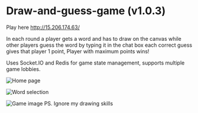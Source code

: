 # Draw-and-guess-game (v1.0.3)
Play here http://15.206.174.63/

In each round a player gets a word and has to draw on the canvas while other players guess the word by typing it in the chat box each correct guess gives that player 1 point, Player with maximum points wins!

Uses Socket.IO and Redis for game state management, supports multiple game lobbies.

![Home page](https://project-bucket-be.s3.ap-south-1.amazonaws.com/Screenshot+from+2021-04-02+03-15-17.png)

![Word selection](https://project-bucket-be.s3.ap-south-1.amazonaws.com/Screenshot+from+2021-04-02+03-15-43.png)

![Game image](https://project-bucket-be.s3.ap-south-1.amazonaws.com/Screenshot+from+2021-04-02+03-17-09.png)
PS. Ignore my drawing skills

